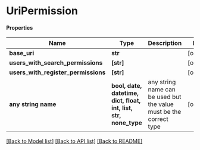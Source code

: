 # UriPermission

#### Properties
Name | Type | Description | Notes
------------ | ------------- | ------------- | -------------
**base_uri** | **str** |  | [optional] 
**users_with_search_permissions** | **[str]** |  | [optional] 
**users_with_register_permissions** | **[str]** |  | [optional] 
**any string name** | **bool, date, datetime, dict, float, int, list, str, none_type** | any string name can be used but the value must be the correct type | [optional]

[[Back to Model list]](../README.md#documentation-for-models) [[Back to API list]](../README.md#documentation-for-api-endpoints) [[Back to README]](../README.md)

